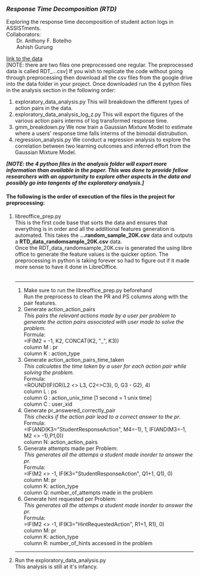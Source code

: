 <h3 ><em>Response Time Decomposition (RTD)</em></h3>
Exploring the response time decomposition of student action logs in ASSISTments.<br>
Collaborators:<br> 
&nbsp;&nbsp;&nbsp;&nbsp;&nbsp;&nbsp;
Dr. Anthony F. Botelho<br>
&nbsp;&nbsp;&nbsp;&nbsp;&nbsp;&nbsp;
Ashish Gurung

[link to the data](https://drive.google.com/drive/folders/1fRhyVEetIsgRdp-B8J5seH64FCHC2HMI?usp=sharing)
<br>[NOTE: there are two files one preprocessed one regular. The preprocessed data is called RDT_...csv]
If you wish to replicate the code without going through preprocessing then download all the csv files from the google drive into the data folder in your project. Once downloaded run the 4 python files in the analysis section in the following order:
1. exploratory_data_analysis.py
    This will breakdown the different types of action pairs in the data.
2. exploratory_data_analysis_log_z.py
    This will export the figures of the various action pairs interms of log transformed response time. 
3. gmm_breakdown.py
    We now train a Gaussian Mixture Model to estimate where a users' response time falls interms of the bimodal distrubution. 
4. regression_analysis.py
    We conduct a regression analysis to explore the correlation between two learning outcomes and inferred effort from the Gaussian Mixture Model.

***[NOTE: the 4 python files in the analysis folder will export more information than available in the paper. This was done to provide fellow researchers with an opportunity to explore other aspects in the data and possibly go into tangents of the exploratory analysis.]***


<h4>The following is the order of execution of the files in the project for preprocessing:</h4>
<ol>
    <li>libreoffice_prep.py <br/>
        This is the first code base that sorts the data and ensures that everything is in 
        order and all the additional features generation is automated. This takes the 
        <b>...random_sample_20K.csv</b> data and outputs a 
        <b>RTD_data_randomsample_20K.csv</b> data.
        <br>
        Once the RDT_data_randomsample_20K.csv is generated the using libre office to 
        generate the feature values is the quicker option.
        The preprocessing in python is taking forever so had to figure out if it made more sense to have it done in LibreOffice.
        <br>
        <br>
        <hr>
        <ol>
            <li>Make sure to run the libreoffice_prep.py beforehand <br>
                Run the preprocess to clean the PR and PS columns along with the pair features.<br>
            </li>
            <li>Generate action_action_pairs <br> 
                <em>This pairs the relevant actions made by a user per problem to generate the action 
                pairs associated with user made to solve the problem.</em><br>
                Formula: <br>
                =IF(M2 = -1, K2, CONCAT(K2, "_", K3))<br>
                column M : pr<br>
                column K : action_type
            </li>
            <li>Generate action_action_pairs_time_taken <br>
                <em>This calculates the time taken by a user for each action pair while solving the problem.</em><br>
                Formula: <br>
                <!--=IF(M2 = -1, 0, IF(M2 <>M3 , 0,G3 - G2))<br>
                column M : pr<br>-->
                =ROUND(IF(OR(L2 <> L3, C2<>C3), 0, G3 - G2), 4) <br>
                column L : ps<br>
                column G : action_unix_time [1 second = 1 unix time]<br>
                column C : user_xid    
            </li>
            <li>Generate pr_answered_correctly_pair <br>
                <em>This checks if the action pair lead to a correct answer to the pr.</em><br>
                Formula: <br>
                <!-- =IF(OR( N5 = "UserSelectedContinueAction", N5 = "ProblemSetMasteredAction" ,  N6 = "UserSelectedContinueAction", N6 = "ProblemSetMasteredAction") , 1, 0) -->
                <!-- =IF(N2="StudentResponseAction_UserSelectedContinueAction", 1, 0) <br> 
                This one is better: <br>-->
                =IF(AND(K3="StudentResponseAction", M4=-1), 1, IF(AND(M3=-1, M2 <> -1),P1,0))<br>
                column N: action_action_pairs 
            </li>
            <li>Generate attempts made per Problem: <br>
                <em>This generates all the attemps a student made inorder to answer the pr.</em><br>
                Formula: <br>
                =IF(M2 <> -1, IF(K3="StudentResponseAction", Q1+1, Q1), 0)<br>
                column M: pr <br>
                column K: action_type<br>
                column Q: number_of_attempts made in the problem
            </li>
            <li>Generate hint requested per Problem:<br>
                <em>This generates all the attemps a student made inorder to answer the pr.</em><br>
                Formula: <br>
                =IF(M2 <> -1, IF(K3="HintRequestedAction", R1+1, R1), 0)<br>
                column M: pr <br>
                column K: action_type<br>
                column R: number_of_hints accessed in the problem
            </li>
        </ol>
        <hr>
    </li>
    <li>Run the exploratory_data_analysis.py<br/>
        This analysis is still at it's infancy. 
    </li>
</ol>
